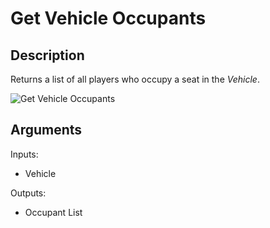 # Get Vehicle Occupants

## Description

Returns a list of all players who occupy a seat in the _Vehicle_.

![Get Vehicle Occupants](../../.gitbook/assets/images/scripting/vehicles/getvehicleoccupants.png)

## Arguments

Inputs:

- Vehicle

Outputs:

- Occupant List
